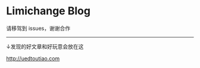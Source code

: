 # Limichange Blog

请移驾到 issues，谢谢合作

--------------------------------------------------------------------------------

↓发现的好文章和好玩意会放在这

http://uedtoutiao.com
